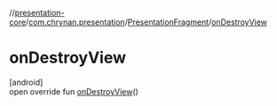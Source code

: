 //[presentation-core](../../../index.md)/[com.chrynan.presentation](../index.md)/[PresentationFragment](index.md)/[onDestroyView](on-destroy-view.md)

# onDestroyView

[android]\
open override fun [onDestroyView](on-destroy-view.md)()
